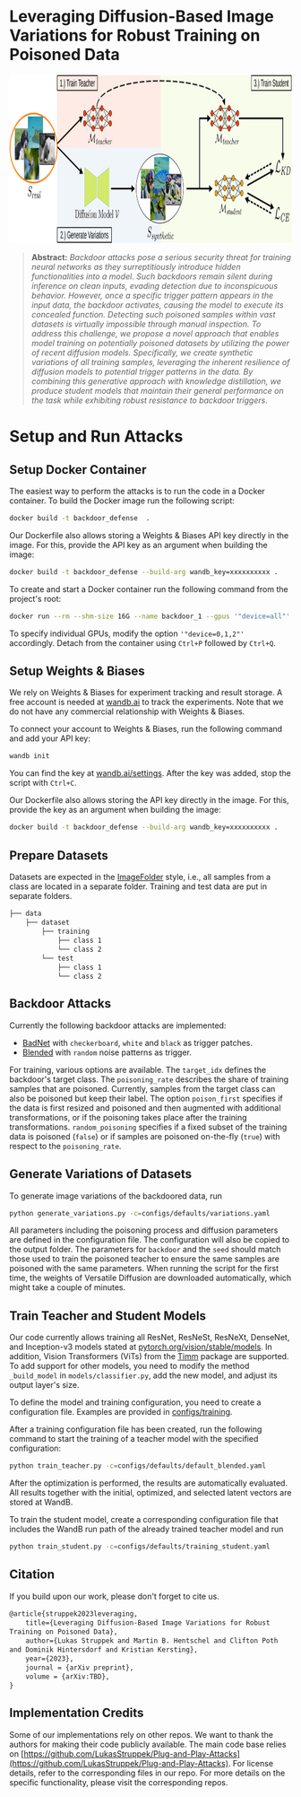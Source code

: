 # Leveraging Diffusion-Based Image Variations for Robust Training on Poisoned Data

  <center>
  <img src="images/concept.jpg" alt="Concept"  height=300>
  </center>

> **Abstract:**
> *Backdoor attacks pose a serious security threat for training neural networks as they surreptitiously introduce hidden functionalities into a model. Such backdoors remain silent during inference on clean inputs, evading detection due to inconspicuous behavior. However, once a specific trigger pattern appears in the input data, the backdoor activates, causing the model to execute its concealed function. Detecting such poisoned samples within vast datasets is virtually impossible through manual inspection. To address this challenge, we propose a novel approach that enables model training on potentially poisoned datasets by utilizing the power of recent diffusion models. Specifically, we create synthetic variations of all training samples, leveraging the inherent resilience of diffusion models to potential trigger patterns in the data. By combining this generative approach with knowledge distillation, we produce student models that maintain their general performance on the task while exhibiting robust resistance to backdoor triggers.*  


# Setup and Run Attacks

## Setup Docker Container
The easiest way to perform the attacks is to run the code in a Docker container. To build the Docker image run the following script:

```bash
docker build -t backdoor_defense  .
```

Our Dockerfile also allows storing a Weights & Biases API key directly in the image. For this, provide the API key as an argument when building the image:
```bash
docker build -t backdoor_defense --build-arg wandb_key=xxxxxxxxxx .
```

To create and start a Docker container run the following command from the project's root:

```bash
docker run --rm --shm-size 16G --name backdoor_1 --gpus '"device=all"' -v $(pwd):/workspace -it backdoor_defense bash
```

To specify individual GPUs, modify the option ```'"device=0,1,2"'``` accordingly. Detach from the container using ```Ctrl+P``` followed by ```Ctrl+Q```.


## Setup Weights & Biases
We rely on Weights & Biases for experiment tracking and result storage. A free account is needed at [wandb.ai](https://wandb.ai/site) to track the experiments. Note that we do not have any commercial relationship with Weights & Biases. 

To connect your account to Weights & Biases, run the following command and add your API key:
```bash
wandb init
```
You can find the key at [wandb.ai/settings](https://wandb.ai/settings). After the key was added, stop the script with ```Ctrl+C```. 

Our Dockerfile also allows storing the API key directly in the image. For this, provide the key as an argument when building the image:
```bash
docker build -t backdoor_defense --build-arg wandb_key=xxxxxxxxxx .
```


## Prepare Datasets
Datasets are expected in the [ImageFolder](https://pytorch.org/vision/stable/generated/torchvision.datasets.ImageFolder.html) style, i.e., all samples from a class are located in a separate folder. Training and test data are put in separate folders.

    ├── data       
        ├── dataset
            ├── training
                ├── class 1
                └── class 2
            └── test
                ├── class 1
                └── class 2


## Backdoor Attacks
Currently the following backdoor attacks are implemented:
- [BadNet](backdoor_attacks/patch_backdoor.py) with ```checkerboard```, ```white``` and ```black``` as trigger patches.
- [Blended](backdoor_attacks/blended_backdoor.py) with ```random``` noise patterns as trigger.

For training, various options are available. The ```target_idx``` defines the backdoor's target class. The ```poisoning_rate``` describes the share of training samples that are poisoned. Currently, samples from the target class can also be poisoned but keep their label. The option ```poison_first``` specifies if the data is first resized and poisoned and then augmented with additional transformations, or if the poisoning takes place after the training transformations. ```random_poisoning``` specifies if a fixed subset of the training data is poisoned (```false```) or if samples are poisoned on-the-fly (```true```) with respect to the ```poisoning_rate```.


## Generate Variations of Datasets
To generate image variations of the backdoored data, run 
```bash
python generate_variations.py -c=configs/defaults/variations.yaml
```
All parameters including the poisoning process and diffusion parameters are defined in the configuration file. The configuration will also be copied to the output folder. The parameters for ```backdoor``` and the ```seed``` should match those used to train the poisoned teacher to ensure the same samples are poisoned with the same parameters. When running the script for the first time, the weights of Versatile Diffusion are downloaded automatically, which might take a couple of minutes.


## Train Teacher and Student Models
Our code currently allows training all ResNet, ResNeSt, ResNeXt, DenseNet, and Inception-v3 models stated at [pytorch.org/vision/stable/models](https://pytorch.org/vision/stable/models.html). In addition, Vision Transformers (ViTs) from the [Timm](https://github.com/huggingface/pytorch-image-models/tree/main) package are supported. To add support for other models, you need to modify the method ```_build_model``` in ```models/classifier.py```, add the new model, and adjust its output layer's size.

To define the model and training configuration, you need to create a configuration file. Examples are provided in [configs/training](configs/training).

After a training configuration file has been created, run the following command to start the training of a teacher model with the specified configuration:
```bash
python train_teacher.py -c=configs/defaults/default_blended.yaml
```
After the optimization is performed, the results are automatically evaluated. All results together with the initial, optimized, and selected latent vectors are stored at WandB.

To train the student model, create a corresponding configuration file that includes the WandB run path of the already trained teacher model and run
```bash
python train_student.py -c=configs/defaults/training_student.yaml
```


## Citation
If you build upon our work, please don't forget to cite us.
```
@article{struppek2023leveraging,
    title={Leveraging Diffusion-Based Image Variations for Robust Training on Poisoned Data},    
    author={Lukas Struppek and Martin B. Hentschel and Clifton Poth and Dominik Hintersdorf and Kristian Kersting},
    year={2023},
    journal = {arXiv preprint},
    volume = {arXiv:TBD},
}
```

## Implementation Credits
Some of our implementations rely on other repos. We want to thank the authors for making their code publicly available. The main code base relies on [https://github.com/LukasStruppek/Plug-and-Play-Attacks](https://github.com/LukasStruppek/Plug-and-Play-Attacks). For license details, refer to the corresponding files in our repo. For more details on the specific functionality, please visit the corresponding repos.
